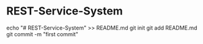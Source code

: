 # REST-Service-System
echo "# REST-Service-System" >> README.md
git init
git add README.md
git commit -m "first commit"

